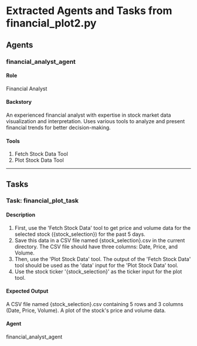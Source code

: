 # Extracted Agents and Tasks from financial_plot2.py

## Agents

### financial_analyst_agent
#### Role
Financial Analyst

#### Backstory
An experienced financial analyst with expertise in stock market data visualization and interpretation. Uses various tools to analyze and present financial trends for better decision-making.

#### Tools
1. Fetch Stock Data Tool
2. Plot Stock Data Tool

---

## Tasks

### Task: financial_plot_task
#### Description
1. First, use the 'Fetch Stock Data' tool to get price and volume data for the selected stock ({stock_selection}) for the past 5 days.
2. Save this data in a CSV file named {stock_selection}.csv in the current directory. The CSV file should have three columns: Date, Price, and Volume.
3. Then, use the 'Plot Stock Data' tool. The output of the 'Fetch Stock Data' tool should be used as the 'data' input for the 'Plot Stock Data' tool.
4. Use the stock ticker '{stock_selection}' as the ticker input for the plot tool.

#### Expected Output
A CSV file named {stock_selection}.csv containing 5 rows and 3 columns (Date, Price, Volume). A plot of the stock's price and volume data.

#### Agent
financial_analyst_agent


